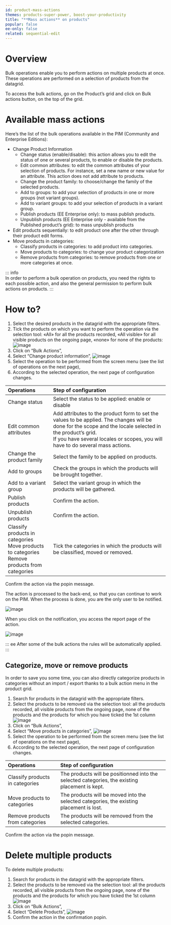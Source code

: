 ```yaml
---
id: product-mass-actions
themes: products-super-power, boost-your-productivity 
title: "**Mass actions** on products"
popular: false
ee-only: false
related: sequential-edit
---
```


# Overview

Bulk operations enable you to perform actions on multiple products at once. These operations are performed on a selection of products from the datagrid.

To access the bulk actions, go on the Product’s grid and click on Bulk actions button, on the top of the grid.

# Available mass actions
Here’s the list of the bulk operations available in the PIM (Community and Enterprise Editions):
- Change Product Information
  - Change status (enable/disable): this action allows you to edit the status of one or several products, to enable or disable the products.
  - Edit common attributes: to edit the common attributes of your selection of products. For instance, set a new name or new value for an attribute. This action does not add attribute to products.
  - Change the product family: to choose/change the family of the selected products.
  - Add to groups: to add your selection of products in one or more groups (not variant groups).
  - Add to variant groups: to add your selection of products in a variant group.
  - Publish products (EE Enterprise only): to mass publish products.
  - Unpublish products (EE Enterprise only - available from the Published product’s grid): to mass unpublish products
- Edit products sequentially: to edit product one after the other through their product edit forms.
- Move products in categories:
  - Classify products in categories: to add product into categories.
  - Move products to categories: to change your product categorization
  - Remove products from categories: to remove products from one or more categories at once.

::: info  
In order to perform a bulk operation on products, you need the rights to each possible action, and also the general permission to perform bulk actions on products.
:::

# How to?

1.  Select the desired products in the datagrid with the appropriate filters.
1.  Tick the products on which you want to perform the operation via the selection tool: «All» for all the products recorded, «All visible» for all visible products on the ongoing page, «none» for none of the products:
  ![image](../img/dummy.png)
1.  Click on “Bulk Actions”,
1.  Select “Change product information”,
  ![image](../img/dummy.png)
1.  Select the operation to be performed from the screen menu (see the list of operations on the next page),
1.  According to the selected operation, the next page of configuration changes.

| Operations  | Step of configuration  |
|:------------|:-----------------------|
| Change status | Select the status to be applied: enable or disable  |
| Edit common attributes  | Add attributes to the product form to set the values ​​to be applied. The changes will be done for the scope and the locale selected in the product’s grid. <br>If you have several locales or scopes, you will have to do several mass actions.                  |
| Change the product family | Select the family to be applied on products.   |
| Add to groups     | Check the groups in which the products will be brought together.       |
| Add to a variant group  | Select the variant group in which the products will be gathered.         |
| Publish products  | Confirm the action.     |
| Unpublish products  | Confirm the action.     |
| Classify products in categories<br>Move products to categories<br>Remove products from categories | Tick the categories in which the products will be classified, moved or removed.   |

Confirm the action via the popin message.

The action is processed to the back-end, so that you can continue to work on the PIM. When the process is done, you are the only user to be notified.

![image](../img/dummy.png)

When you click on the notification, you access the report page of the action.

![image](../img/dummy.png)

::: ee
After some of the bulk actions the rules will be automatically applied.
:::

## Categorize, move or remove products

In order to save you some time, you can also directly categorize products in categories without an import / export thanks to a bulk action menu in the product grid.

1.  Search for products in the datagrid with the appropriate filters.
2.  Select the products to be removed via the selection tool: all the products recorded, all visible products from the ongoing page, none of the products and the products for which you have ticked the 1st column
  ![image](../img/dummy.png)
3.  Click on “Bulk Actions”,
4.  Select “Move products in categories”,
  ![image](../img/dummy.png)
5.  Select the operation to be performed from the screen menu (see the list of operations on the next page),
6.  According to the selected operation, the next page of configuration changes.

| Operations                  | Step of configuration |
|:----------------------------|:----------------------|
| Classify products in categories | The products will be positionned into the selected categories, the existing placement is kept. |
| Move products to categories     | The products will be moved into the selected categories, the existing placement is lost.       |
| Remove products from categories | The products will be removed from the selected categories.                                     |

Confirm the action via the popin message.

# Delete multiple products

To delete multiple products:
1.  Search for products in the datagrid with the appropriate filters.
2.  Select the products to be removed via the selection tool: all the products recorded, all visible products from the ongoing page, none of the products and the products for which you have ticked the 1st column
![image](../img/dummy.png)
3.  Click on “Bulk Actions”,
4.  Select “Delete Products”,
![image](../img/dummy.png)
5.  Confirm the action in the confirmation popin.
